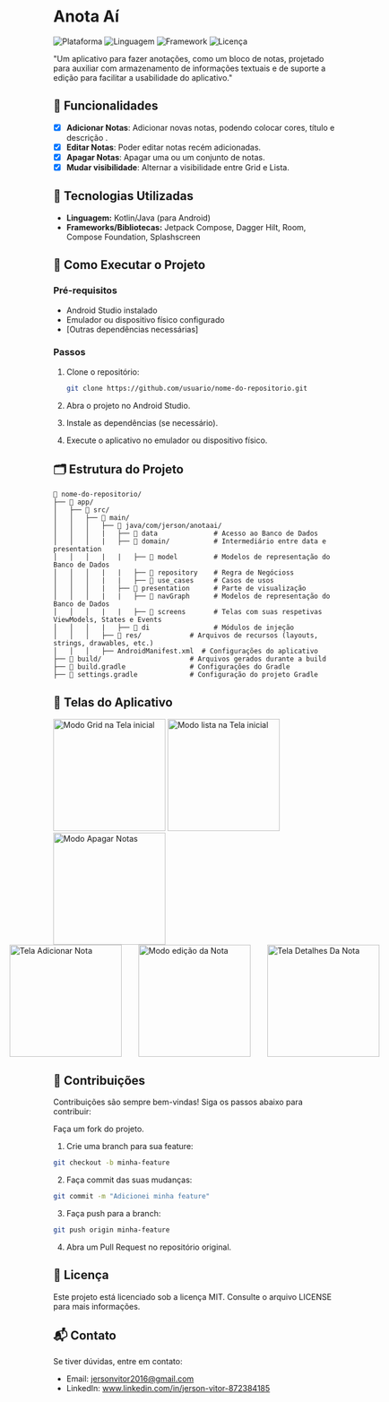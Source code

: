 # Anota Aí

![Plataforma](https://img.shields.io/badge/Plataforma-Android%20-blue)
![Linguagem](https://img.shields.io/badge/Linguagem-Kotlin%20-purple)
![Framework](https://img.shields.io/badge/Framework-Jetpack%20Compose%20-orange)
![Licença](https://img.shields.io/badge/Licença-MIT-green)

"Um aplicativo para fazer anotações, como um bloco de notas, projetado para auxiliar com armazenamento de informações textuais e de suporte a edição para facilitar a usabilidade do aplicativo."

## 📱 Funcionalidades

- [x] **Adicionar Notas**: Adicionar novas notas, podendo colocar cores, título e descrição .
- [x] **Editar Notas**: Poder editar notas recém adicionadas.
- [x] **Apagar Notas**: Apagar uma ou um conjunto de notas.
- [x] **Mudar visibilidade**: Alternar a visibilidade entre Grid e Lista.

## 🔧 Tecnologias Utilizadas

- **Linguagem:** Kotlin/Java (para Android)
- **Frameworks/Bibliotecas:** Jetpack Compose, Dagger Hilt, Room, Compose Foundation, Splashscreen

## 🚀 Como Executar o Projeto

### Pré-requisitos

- Android Studio instalado
- Emulador ou dispositivo físico configurado
- [Outras dependências necessárias]

### Passos

1. Clone o repositório:
   ```bash
   git clone https://github.com/usuario/nome-do-repositorio.git
2. Abra o projeto no Android Studio.
   
3. Instale as dependências (se necessário).

4. Execute o aplicativo no emulador ou dispositivo físico.
 

## 🗂️ Estrutura do Projeto

```plaintext
📂 nome-do-repositorio/
├── 📁 app/
│   ├── 📁 src/
│   │   ├── 📁 main/
│   │   │   ├── 📁 java/com/jerson/anotaai/
│   │   │   |   ├── 📁 data              # Acesso ao Banco de Dados
│   │   │   |   ├── 📁 domain/           # Intermediário entre data e presentation
│   │   │   |   |   ├── 📁 model         # Modelos de representação do Banco de Dados
│   │   │   |   |   ├── 📁 repository    # Regra de Negócioss
│   │   │   |   |   ├── 📁 use_cases     # Casos de usos   
│   │   │   |   ├── 📁 presentation      # Parte de visualização
│   │   │   |   |   ├── 📁 navGraph      # Modelos de representação do Banco de Dados
│   │   │   |   |   ├── 📁 screens       # Telas com suas respetivas ViewModels, States e Events
│   │   │   |   ├── 📁 di                # Módulos de injeção
│   │   │   ├── 📁 res/            # Arquivos de recursos (layouts, strings, drawables, etc.)
│   │   │   ├── AndroidManifest.xml  # Configurações do aplicativo
├── 📁 build/                      # Arquivos gerados durante a build
├── 📄 build.gradle                # Configurações do Gradle
├── 📄 settings.gradle             # Configuração do projeto Gradle
````


## 📱 Telas do Aplicativo


<div style="display: block; justify-content: center; gap: 30px;">
  <img src="ImgensDasTelas/ModoGrid.png" alt="Modo Grid na Tela inicial" width="200">
  <img src="ImgensDasTelas/ModoLista.png" alt="Modo lista na Tela inicial" width="200">
  <img src="ImgensDasTelas/ApagarNotas.png" alt="Modo Apagar Notas" width="200">
</div>
<div style="display: flex; justify-content: center; gap: 30px;">
  <img src="ImgensDasTelas/AdicionarNota.png" alt="Tela Adicionar Nota" width="200">
  <img src="ImgensDasTelas/ModoEdição.png" alt="Modo edição da Nota" width="200">
  <img src="ImgensDasTelas/DetalhesDaNota.png" alt="Tela Detalhes Da Nota" width="200">
</div>

## 🤝 Contribuições


Contribuições são sempre bem-vindas! Siga os passos abaixo para contribuir:

Faça um fork do projeto.

1. Crie uma branch para sua feature:
```bash
git checkout -b minha-feature
````
2. Faça commit das suas mudanças:
```bash
git commit -m "Adicionei minha feature"
````
3. Faça push para a branch:
```bash
git push origin minha-feature
````
4. Abra um Pull Request no repositório original.

## 📝 Licença

Este projeto está licenciado sob a licença MIT. Consulte o arquivo LICENSE para mais informações.

## 📬 Contato

Se tiver dúvidas, entre em contato:
- Email: jersonvitor2016@gmail.com
- LinkedIn: www.linkedin.com/in/jerson-vitor-872384185

